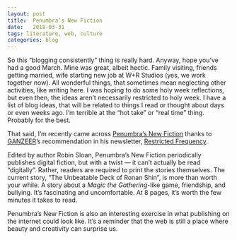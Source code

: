 ```yaml
---
layout: post
title:  Penumbra’s New Fiction
date:   2018-03-31
tags: literature, web, culture
categories: blog
---
```

So this “blogging consistently” thing is really hard. Anyway, hope you’ve had a good March. Mine was great, albeit hectic. Family visiting, friends getting married, wife starting new job at W+R Studios (yes, we work together now). All wonderful things, that sometimes mean neglecting other activities, like writing here. I was hoping to do some holy week reflections, but even then, the ideas aren’t necessarily restricted to holy week. I have a list of blog ideas, that will be related to things I read or thought about days or even weeks ago. I’m terrible at the “hot take” or “real time” thing. Probably for the best.

That said, I’m recently came across [Penumbra’s New Fiction](https://wizard.limo/unbeatable-deck) thanks to [GANZEER](http://www.ganzeer.com/)’s recommendation in his newsletter, [Restricted Frequency](http://restrictedfrequency.com/#_=_). 

Edited by author Robin Sloan, Penumbra’s New Fiction periodically publishes digital fiction, but with a twist — it can’t actually be read “digitally”. Rather, readers are required to print the stories themselves. The current story, “The Unbeatable Deck of Ronan Shin”, is more than worth your while. A story about a *Magic the Gathering*-like game, friendship, and bullying. It’s fascinating and uncomfortable. At 8 pages, it’s worth the few minutes it takes to read.

Penumbra’s New Fiction is also an interesting exercise in what publishing on the internet could look like. It’s a reminder that the web is still a place where beauty and creativity can surprise us.